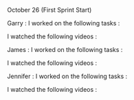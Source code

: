 October 26 (First Sprint Start)

Garry :
  I worked on the following tasks : 

  I watched the following videos : 
  
James :
  I worked on the following tasks : 

  I watched the following videos : 
  
Jennifer : 
  I worked on the following tasks : 

  I watched the following videos : 
  
